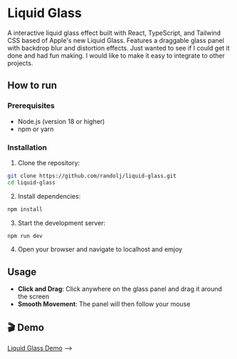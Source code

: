 # Liquid Glass

A interactive liquid glass effect built with React, TypeScript, and Tailwind CSS based of Apple's new Liquid Glass. Features a draggable glass panel with backdrop blur and distortion effects. Just wanted to see if I could get it done and had fun making. I would like to make it easy to integrate to other projects.

## How to run

### Prerequisites

- Node.js (version 18 or higher)
- npm or yarn

### Installation

1. Clone the repository:

```bash
git clone https://github.com/randolj/liquid-glass.git
cd liquid-glass
```

2. Install dependencies:

```bash
npm install
```

3. Start the development server:

```bash
npm run dev
```

4. Open your browser and navigate to localhost and emjoy

## Usage

- **Click and Drag**: Click anywhere on the glass panel and drag it around the screen
- **Smooth Movement**: The panel will then follow your mouse

## 🎬 Demo

[Liquid Glass Demo](/public/demo.gif) -->
